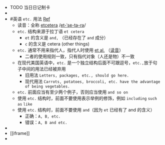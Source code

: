 - TODO  当日日记制卡
-
- #英语  `etc.` 用法 [Ref](https://www.grammarbook.com/blog/definitions/all-about-etc/)
	- 读音：全称 [etcetera](https://www.merriam-webster.com/dictionary/etcetera)  /[et-ˈse-tə-rə](https://www.youtube.com/watch?v=Bwo41ejyjXI)/
	- `etc.` 结构来源于拉丁语 `et cetera`
		- `et` 的含义是 `and,` （已经存在了 `and` 成分）
		- `c` 的含义是 cetera (other things)
	- `etc.` 通常不用来指代人，指代人时使用 [et al.](https://www.merriam-webster.com/dictionary/et%20al.) （[读音](https://www.youtube.com/watch?v=76hfu1HxlZw)）
		- 二者的使用规则一致，只有指代对象（人还是物）不一致
	- 在现代美国英语中，`etc.` 是一个独立结构后面不可跟逗号，`etc.,`放于句子中间的用法已经被弃用
		- 旧用法 `Letters, packages, etc., should go here.`
		- 现代用法 `Carrots, potatoes, broccoli, etc. have the advantage of being vegetables.`
	- `etc.` 前面应当有至少两个例子，否则应当使用 `and so on`
	- 使用 `etc.` 结构时，前面不要使用表示举例的修饰，例如 `including` `such as` `like`
	- 使用 `etc.` 结构时，前面不要使用 `and`（因为 `et` 已经有了 and 的含义）
		- 正确：`A, B, etc.`
		- 错误：`A, B and etc.`
-
- [[iframe]]
-